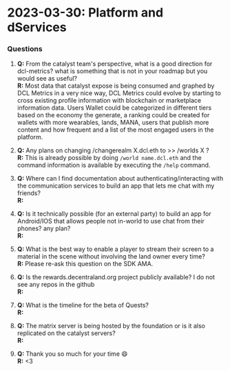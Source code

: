 # 2023-03-30: Platform and dServices

### Questions


1. **Q:** From the catalyst team's perspective, what is a good direction for dcl-metrics? what is something that is not in your roadmap but you would see as useful?<br/>
   **R:** Most data that catalyst expose is being consumed and graphed by DCL Metrics in a very nice way, DCL Metrics could evolve by starting to cross existing profile information with blockchain or marketplace information data. Users Wallet could be categorized in different tiers based on the economy the generate, a ranking could be created for wallets with more wearables, lands, MANA, users that publish more content and how frequent and a list of the most engaged users in the platform. 


1. **Q:** Any plans on changing /changerealm X.dcl.eth to >> /worlds X ? <br/>
   **R:** This is already possible by doing `/world name.dcl.eth` and the command information is available by executing the `/help` command. 

1. **Q:** Where can I find documentation about authenticating/interacting with the communication services to build an app that lets me chat with my friends?<br/>
   **R:** 

1. **Q:** Is it technically possible (for an external party) to build an app for Android/IOS that allows people not in-world to use chat from their phones? any plan? <br/>
   **R:** 

1. **Q:** What is the best way to enable a player to stream their screen to a material in the scene without involving the land owner every time? <br/>
   **R:** Please re-ask this question on the SDK AMA. 

1. **Q:** Is the rewards.decentraland.org project publicly available?  I do not see any repos in the github <br/>
   **R:** 

2. **Q:** What is the timeline for the beta of Quests?<br/>
   **R:** 

3. **Q:** The matrix server is being hosted by the foundation or is it also replicated on the catalyst servers?<br/>
   **R:** 

4. **Q:** Thank you so much for your time 😄 <br/>
   **R:** <3 

